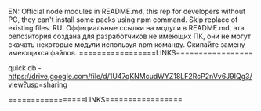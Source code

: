 EN: Official node modules in README.md, this rep for developers without PC, they can't install some packs using npm command. Skip replace of existing files.
RU: Оффициальные ссылки на модули в README.md, эта репозитория создана для разработчиков не имеющих ПК, они не могут скачать некоторые модули используя npm команду. Скипайте замену имеющихся файлов.
=================LINKS=================

quick.db - https://drive.google.com/file/d/1U47qKNMcudWYZ18LF2RcP2nVv6J9IQg3/view?usp=sharing

=================LINKS=================
